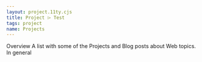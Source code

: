 ```yaml
---
layout: project.11ty.cjs
title: Project ⌲ Test
tags: project
name: Projects
---
```


<iff-title level="3">Overview</hls-title>
<iff-title level="4">A list with some of the Projects and Blog posts about Web topics. In general</hls-title>

